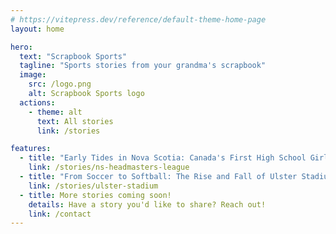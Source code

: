 ```yaml
---
# https://vitepress.dev/reference/default-theme-home-page
layout: home

hero:
  text: "Scrapbook Sports"
  tagline: "Sports stories from your grandma's scrapbook"
  image:
    src: /logo.png
    alt: Scrapbook Sports logo
  actions:
    - theme: alt
      text: All stories
      link: /stories

features:
  - title: "Early Tides in Nova Scotia: Canada's First High School Girls' Soccer League"
    link: /stories/ns-headmasters-league
  - title: "From Soccer to Softball: The Rise and Fall of Ulster Stadium"
    link: /stories/ulster-stadium
  - title: More stories coming soon!
    details: Have a story you'd like to share? Reach out!
    link: /contact
---
```


